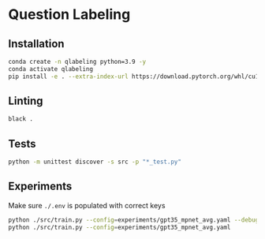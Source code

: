 # Question Labeling

## Installation

```sh
conda create -n qlabeling python=3.9 -y
conda activate qlabeling
pip install -e . --extra-index-url https://download.pytorch.org/whl/cu118
```

## Linting

```sh
black .
```

## Tests

```sh
python -m unittest discover -s src -p "*_test.py"
```

## Experiments

Make sure `./.env` is populated with correct keys

```sh
python ./src/train.py --config=experiments/gpt35_mpnet_avg.yaml --debug
python ./src/train.py --config=experiments/gpt35_mpnet_avg.yaml
```
